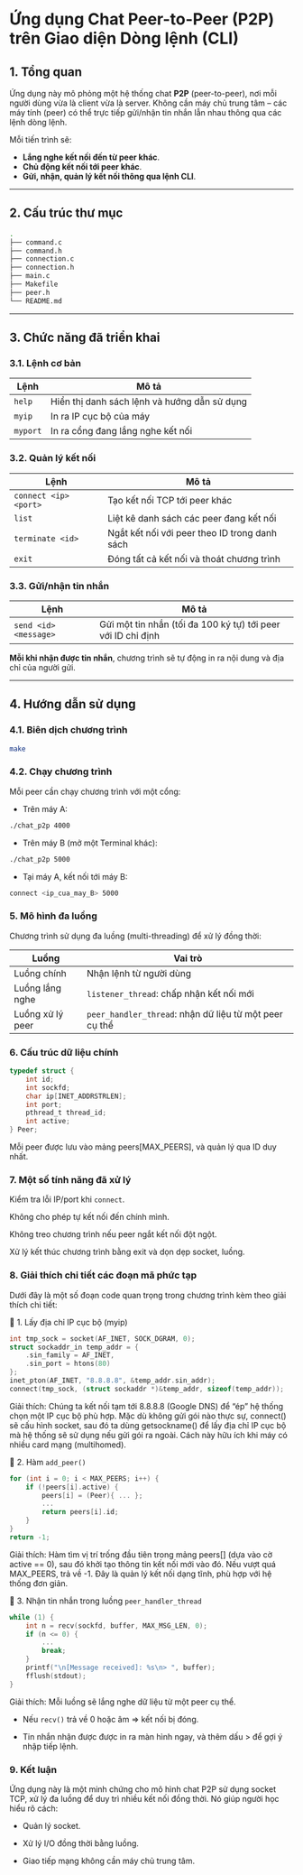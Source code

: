 # Ứng dụng Chat Peer-to-Peer (P2P) trên Giao diện Dòng lệnh (CLI)

## 1. Tổng quan

Ứng dụng này mô phỏng một hệ thống chat **P2P** (peer-to-peer), nơi mỗi người dùng vừa là client vừa là server. Không cần máy chủ trung tâm – các máy tính (peer) có thể trực tiếp gửi/nhận tin nhắn lẫn nhau thông qua các lệnh dòng lệnh.

Mỗi tiến trình sẽ:
- **Lắng nghe kết nối đến từ peer khác**.
- **Chủ động kết nối tới peer khác**.
- **Gửi, nhận, quản lý kết nối thông qua lệnh CLI**.

---

## 2. Cấu trúc thư mục

```bash
.
├── command.c
├── command.h
├── connection.c
├── connection.h
├── main.c
├── Makefile
├── peer.h
└── README.md
```

---

## 3. Chức năng đã triển khai

### 3.1. Lệnh cơ bản

| Lệnh                  | Mô tả                                                  |
|-----------------------|--------------------------------------------------------|
| `help`               | Hiển thị danh sách lệnh và hướng dẫn sử dụng           |
| `myip`               | In ra IP cục bộ của máy                                |
| `myport`             | In ra cổng đang lắng nghe kết nối                      |

### 3.2. Quản lý kết nối

| Lệnh                            | Mô tả                                                            |
|----------------------------------|------------------------------------------------------------------|
| `connect <ip> <port>`          | Tạo kết nối TCP tới peer khác                                    |
| `list`                         | Liệt kê danh sách các peer đang kết nối                          |
| `terminate <id>`              | Ngắt kết nối với peer theo ID trong danh sách                    |
| `exit`                         | Đóng tất cả kết nối và thoát chương trình                        |

### 3.3. Gửi/nhận tin nhắn

| Lệnh                             | Mô tả                                                          |
|----------------------------------|----------------------------------------------------------------|
| `send <id> <message>`           | Gửi một tin nhắn (tối đa 100 ký tự) tới peer với ID chỉ định  |

**Mỗi khi nhận được tin nhắn**, chương trình sẽ tự động in ra nội dung và địa chỉ của người gửi.

---

## 4. Hướng dẫn sử dụng

### 4.1. Biên dịch chương trình

```bash
make
```

### 4.2. Chạy chương trình

Mỗi peer cần chạy chương trình với một cổng:
- Trên máy A:
```bash
./chat_p2p 4000
```
- Trên máy B (mở một Terminal khác):
```bash
./chat_p2p 5000
```

- Tại máy A, kết nối tới máy B:
```bash
connect <ip_cua_may_B> 5000
```

### 5. Mô hình đa luồng

Chương trình sử dụng đa luồng (multi-threading) để xử lý đồng thời:

| Luồng            | Vai trò                                                |
| ---------------- | ------------------------------------------------------ |
| Luồng chính      | Nhận lệnh từ người dùng                                |
| Luồng lắng nghe  | `listener_thread`: chấp nhận kết nối mới               |
| Luồng xử lý peer | `peer_handler_thread`: nhận dữ liệu từ một peer cụ thể |


### 6. Cấu trúc dữ liệu chính
```c
typedef struct {
    int id;
    int sockfd;
    char ip[INET_ADDRSTRLEN];
    int port;
    pthread_t thread_id;
    int active;
} Peer;
```
Mỗi peer được lưu vào mảng peers[MAX_PEERS], và quản lý qua ID duy nhất.

### 7. Một số tính năng đã xử lý

Kiểm tra lỗi IP/port khi `connect`.

Không cho phép tự kết nối đến chính mình.

Không treo chương trình nếu peer ngắt kết nối đột ngột.

Xử lý kết thúc chương trình bằng exit và dọn dẹp socket, luồng.

### 8. Giải thích chi tiết các đoạn mã phức tạp

Dưới đây là một số đoạn code quan trọng trong chương trình kèm theo giải thích chi tiết:

🧩 1. Lấy địa chỉ IP cục bộ (myip)
```c
int tmp_sock = socket(AF_INET, SOCK_DGRAM, 0);
struct sockaddr_in temp_addr = {
    .sin_family = AF_INET,
    .sin_port = htons(80)
};
inet_pton(AF_INET, "8.8.8.8", &temp_addr.sin_addr);
connect(tmp_sock, (struct sockaddr *)&temp_addr, sizeof(temp_addr));
```

Giải thích:
Chúng ta kết nối tạm tới 8.8.8.8 (Google DNS) để “ép” hệ thống chọn một IP cục bộ phù hợp. Mặc dù không gửi gói nào thực sự, connect() sẽ cấu hình socket, sau đó ta dùng getsockname() để lấy địa chỉ IP cục bộ mà hệ thống sẽ sử dụng nếu gửi gói ra ngoài. Cách này hữu ích khi máy có nhiều card mạng (multihomed).

🧩 2. Hàm `add_peer()`

```c
for (int i = 0; i < MAX_PEERS; i++) {
    if (!peers[i].active) {
        peers[i] = (Peer){ ... };
        ...
        return peers[i].id;
    }
}
return -1;
```
Giải thích:
Hàm tìm vị trí trống đầu tiên trong mảng peers[] (dựa vào cờ active == 0), sau đó khởi tạo thông tin kết nối mới vào đó. Nếu vượt quá MAX_PEERS, trả về -1. Đây là quản lý kết nối dạng tĩnh, phù hợp với hệ thống đơn giản.

🧩 3. Nhận tin nhắn trong luồng `peer_handler_thread`

```c
while (1) {
    int n = recv(sockfd, buffer, MAX_MSG_LEN, 0);
    if (n <= 0) {
        ...
        break;
    }
    printf("\n[Message received]: %s\n> ", buffer);
    fflush(stdout);
}
```
Giải thích:
Mỗi luồng sẽ lắng nghe dữ liệu từ một peer cụ thể.

- Nếu `recv()` trả về 0 hoặc âm => kết nối bị đóng.

- Tin nhắn nhận được được in ra màn hình ngay, và thêm dấu > để gợi ý nhập tiếp lệnh.


### 9. Kết luận

Ứng dụng này là một minh chứng cho mô hình chat P2P sử dụng socket TCP, xử lý đa luồng để duy trì nhiều kết nối đồng thời. Nó giúp người học hiểu rõ cách:

- Quản lý socket.

- Xử lý I/O đồng thời bằng luồng.

- Giao tiếp mạng không cần máy chủ trung tâm.